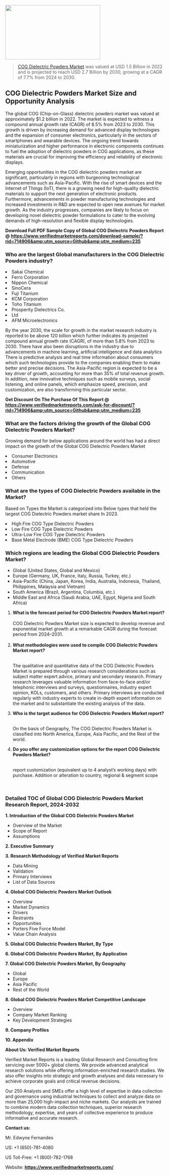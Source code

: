 <img src="https://ffe5etoiles.com/wp-content/uploads/2024/12/MST1-300x171.png" alt="" width="300" height="171" class="alignnone size-medium wp-image-20088" /><blockquote><p><p><a href="https://www.verifiedmarketreports.com/download-sample/?rid=714906&utm_source=Github&utm_medium=235" target="_blank">COG Dielectric Powders Market</a> was valued at USD 1.5 Billion in 2022 and is projected to reach USD 2.7 Billion by 2030, growing at a CAGR of 7.7% from 2024 to 2030.</p></blockquote><p><h2>COG Dielectric Powders Market Size and Opportunity Analysis</h2> <p>The global COG (Chip-on-Glass) dielectric powders market was valued at approximately $1.2 billion in 2022. The market is expected to witness a compound annual growth rate (CAGR) of 8.5% from 2023 to 2030. This growth is driven by increasing demand for advanced display technologies and the expansion of consumer electronics, particularly in the sectors of smartphones and wearable devices. The ongoing trend towards miniaturization and higher performance in electronic components continues to fuel the adoption of dielectric powders in COG applications, as these materials are crucial for improving the efficiency and reliability of electronic displays.</p> <p>Emerging opportunities in the COG dielectric powders market are significant, particularly in regions with burgeoning technological advancements such as Asia-Pacific. With the rise of smart devices and the Internet of Things (IoT), there is a growing need for high-quality dielectric materials to support the next generation of electronic products. Furthermore, advancements in powder manufacturing technologies and increased investments in R&D are expected to open new avenues for market growth. As the industry progresses, companies are likely to focus on developing novel dielectric powder formulations to cater to the evolving demands of high-resolution and flexible display technologies.</p> </p><p class=""><strong>Download Full PDF Sample Copy of Global COG Dielectric Powders Report @ <a href="https://www.verifiedmarketreports.com/download-sample/?rid=714906&amp;utm_source=Github&amp;utm_medium=235" target="_blank">https://www.verifiedmarketreports.com/download-sample/?rid=714906&amp;utm_source=Github&amp;utm_medium=235</a></strong></p><h3 id="" class="">Who are the largest Global manufacturers in the COG Dielectric Powders industry?</h3><p><li>Sakai Chemical</li><li> Ferro Corporation</li><li> Nippon Chemical</li><li> SinoCera</li><li> Fuji Titanium</li><li> KCM Corporation</li><li> Toho Titanium</li><li> Prosperity Dielectrics Co.</li><li> Ltd</li><li> AFM Microelectronics</li></p><div class=""><div class="" dir="" data-message-author-role="" data-message-id="" data-message-model-slug=""><div class=""><div class=""><div class=""><div class="" dir="" data-message-author-role="" data-message-id="" data-message-model-slug=""><div class=""><div class=""><p>By the year 2030, the scale for growth in the market research industry is reported to be above 120 billion which further indicates its projected compound annual growth rate (CAGR), of more than 5.8% from 2023 to 2030. There have also been disruptions in the industry due to advancements in machine learning, artificial intelligence and data analytics There is predictive analysis and real time information about consumers which such technologies provide to the companies enabling them to make better and precise decisions. The Asia-Pacific region is expected to be a key driver of growth, accounting for more than 35% of total revenue growth. In addition, new innovative techniques such as mobile surveys, social listening, and online panels, which emphasize speed, precision, and customization, are also transforming this particular sector.</p><p><strong>Get Discount On The Purchase Of This Report @&nbsp; <a href="https://www.verifiedmarketreports.com/ask-for-discount/?rid=714906&amp;utm_source=Github&amp;utm_medium=235" target="_blank">https://www.verifiedmarketreports.com/ask-for-discount/?rid=714906&amp;utm_source=Github&amp;utm_medium=235</a></strong></p></div></div></div></div></div></div></div></div><h3 id="" class="">What are the factors driving the growth of the Global COG Dielectric Powders Market?</h3><p id="" class="">Growing demand for below applications around the world has had a direct impact on the growth of the Global COG Dielectric Powders Market</p><p id="" class=""><li>Consumer Electronics</li><li> Automotive</li><li> Defense</li><li> Communication</li><li> Others</li></p><h3 id="" class="">What are the types of COG Dielectric Powders available in the Market?</h3><p id="" class="">Based on Types the Market is categorized into Below types that held the largest COG Dielectric Powders market share In 2023.</p><p id="" class=""><li>High Fire COG Type Dielectric Powders</li><li> Low Fire COG Type Dielectric Powders</li><li> Ultra-Low Fire COG Type Dielectric Powders</li><li> Base Metal Electrode (BME) COG Type Dielectric Powders</li></p><h3 id="" class="">Which regions are leading the Global COG Dielectric Powders Market?</h3><ul><li>Global (United States, Global and Mexico)</li><li>Europe (Germany, UK, France, Italy, Russia, Turkey, etc.)</li><li>Asia-Pacific (China, Japan, Korea, India, Australia, Indonesia, Thailand, Philippines, Malaysia and Vietnam)</li><li>South America (Brazil, Argentina, Columbia, etc.)</li><li>Middle East and Africa (Saudi Arabia, UAE, Egypt, Nigeria and South Africa)</li></ul><p><ol><li><strong>What is the forecast period for COG Dielectric Powders Market report?<br /></strong><br /><span data-sheets-root="1" data-sheets-value="{&quot;1&quot;:2,&quot;2&quot;:&quot;XXXX size is expected to develop revenue and exponential market growth at a remarkable CAGR during the forecast period from 2024&ndash;2030.&quot;}" data-sheets-userformat="{&quot;2&quot;:12674,&quot;4&quot;:{&quot;1&quot;:2,&quot;2&quot;:16776960},&quot;10&quot;:2,&quot;11&quot;:0,&quot;15&quot;:&quot;Arial&quot;,&quot;16&quot;:12}">COG Dielectric Powders Market size is expected to develop revenue and exponential market growth at a remarkable CAGR during the forecast period from 2024&ndash;2031.</span><br /><br /></li><li><strong>What methodologies were used to compile COG Dielectric Powders Market report?<br /><br /></strong><p>The qualitative and quantitative data of the&nbsp;COG Dielectric Powders Market is prepared through various research considerations such as subject matter expert advice, primary and secondary research. Primary research leverages valuable information from face-to-face and/or telephonic interviews and surveys, questionnaires, industry expert opinion, KOLs, customers, and others. Primary interviews are conducted regularly with industry experts to create in-depth expert information on the market and to substantiate the existing analysis of the data.&nbsp;</p></li><li><strong>Who is the target audience for COG Dielectric Powders Market report?<br /><br /></strong><p>On the basis of Geography, The&nbsp;COG Dielectric Powders Market is classified into North America, Europe, Asia Pacific, and the Rest of the world.</p></li><li><strong>Do you offer any customization options for the report COG Dielectric Powders Market?<br /><br /></strong><p>report customization (equivalent up to 4 analyst&rsquo;s working days) with purchase. Addition or alteration to country, regional &amp; segment scope</p><p>&nbsp;</p></li></ol></p><h3 id="" class="">Detailed TOC of Global COG Dielectric Powders Market Research Report, 2024-2032</h3><p id="" class=""><strong>1. Introduction of the Global COG Dielectric Powders Market</strong></p><ul><li>Overview of the Market</li><li>Scope of Report</li><li>Assumptions</li></ul><p id="" class=""><strong>2. Executive Summary</strong></p><p id="" class=""><strong>3. Research Methodology of&nbsp;Verified Market Reports</strong></p><ul><li>Data Mining</li><li>Validation</li><li>Primary Interviews</li><li>List of Data Sources</li></ul><p id="" class=""><strong>4. Global COG Dielectric Powders Market Outlook</strong></p><ul><li>Overview</li><li>Market Dynamics</li><li>Drivers</li><li>Restraints</li><li>Opportunities</li><li>Porters Five Force Model</li><li>Value Chain Analysis</li></ul><p id="" class=""><strong>5. Global COG Dielectric Powders Market, By&nbsp;Type</strong></p><p id="" class=""><strong>6. Global COG Dielectric Powders Market, By Application</strong></p><p id="" class=""><strong>7. Global COG Dielectric Powders Market, By Geography</strong></p><ul><li>Global</li><li>Europe</li><li>Asia Pacific</li><li>Rest of the World</li></ul><p id="" class=""><strong>8. Global COG Dielectric Powders Market Competitive Landscape</strong></p><ul><li>Overview</li><li>Company Market Ranking</li><li>Key Development Strategies</li></ul><p id="" class=""><strong>9. Company Profiles</strong></p><p id="" class=""><strong>10. Appendix</strong></p><p id="" class=""><strong>About Us: Verified Market Reports</strong></p><p id="" class="">Verified Market Reports is a leading Global Research and Consulting firm servicing over 5000+ global clients. We provide advanced analytical research solutions while offering information-enriched research studies. We also offer insights into strategic and growth analyses and data necessary to achieve corporate goals and critical revenue decisions.</p><p id="" class="">Our 250 Analysts and SMEs offer a high level of expertise in data collection and governance using industrial techniques to collect and analyze data on more than 25,000 high-impact and niche markets. Our analysts are trained to combine modern data collection techniques, superior research methodology, expertise, and years of collective experience to produce informative and accurate research.</p><p id="" class=""><strong>Contact us:</strong></p><p id="" class="">Mr. Edwyne Fernandes</p><p id="" class="">US: +1 (650)-781-4080</p><p id="" class="">US Toll-Free: +1 (800)-782-1768</p><p id="" class="">Website: <a target="" data-test-app-aware-link=""><strong>https://www.verifiedmarketreports.com/</strong></a></p>
